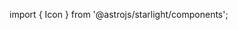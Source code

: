 import { Icon } from '@astrojs/starlight/components';

<Icon name="star" color="goldenrod" size="2rem" />
